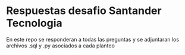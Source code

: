 # Respuestas desafio Santander Tecnologia
En este repo se responderan a todas las preguntas y se adjuntaran los archivos .sql y .py asociados a cada planteo


